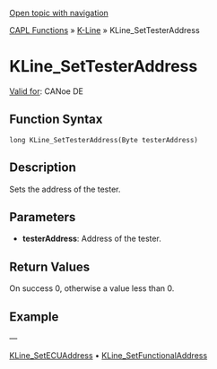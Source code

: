 [Open topic with navigation](../../../../../CANoeDEFamily.htm#Topics/CAPLFunctions/KLine/Functions/CAPLfunctionKLineSetTesterAddress.md)

[CAPL Functions](../../CAPLfunctions.md) » [K-Line](../CAPLfunctionsKLineOverview.md) » KLine_SetTesterAddress

# KLine_SetTesterAddress

[Valid for](../../../Shared/FeatureAvailability.md): CANoe DE

## Function Syntax

```
long KLine_SetTesterAddress(Byte testerAddress)
```

## Description

Sets the address of the tester.

## Parameters

- **testerAddress**: Address of the tester.

## Return Values

On success 0, otherwise a value less than 0.

## Example

—

[KLine_SetECUAddress](CAPLfunctionKLineSetECUAddress.md) • [KLine_SetFunctionalAddress](CAPLfunctionKLineSetFunctionalAddress.md)
